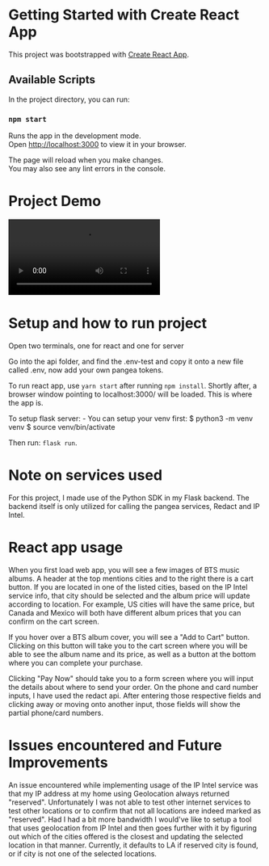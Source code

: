 # Getting Started with Create React App

This project was bootstrapped with [Create React App](https://github.com/facebook/create-react-app).

## Available Scripts

In the project directory, you can run:

### `npm start`

Runs the app in the development mode.\
Open [http://localhost:3000](http://localhost:3000) to view it in your browser.

The page will reload when you make changes.\
You may also see any lint errors in the console.

# Project Demo
![View a demo](demo.mov)

# Setup and how to run project

Open two terminals, one for react and one for server

Go into the api folder, and find the .env-test and copy it onto a new file called .env, now add your own pangea tokens.

To run react app, use `yarn start` after running `npm install`. Shortly after, a browser window pointing to localhost:3000/ will be loaded. This is where the app is.

To setup flask server:
    - You can setup your venv first: 
    $ python3 -m venv venv
    $ source venv/bin/activate

Then run: `flask run`.

# Note on services used

For this project, I made use of the Python SDK in my Flask backend. The backend itself is only utilized for calling the pangea services, Redact and IP Intel.

# React app usage

When you first load web app, you will see a few images of BTS music albums. A header at the top mentions cities and to the right there is a cart button. If you are located in one of the listed cities, based on the IP Intel service info, that city should be selected and the album price will update according to location. For example, US cities will have the same price, but Canada and Mexico will both have different album prices that you can confirm on the cart screen.

If you hover over a BTS album cover, you will see a "Add to Cart" button. Clicking on this button will take you to the cart screen where you will be able to see the album name and its price, as well as a button at the bottom where you can complete your purchase.

Clicking "Pay Now" should take you to a form screen where you will input the details about where to send your order. On the phone and card number inputs, I have used the redact api. After entering those respective fields and clicking away or moving onto another input, those fields will show the partial phone/card numbers.

# Issues encountered and Future Improvements

An issue encountered while implementing usage of the IP Intel service was that my IP address at my home using Geolocation always returned "reserved". Unfortunately I was not able to test other internet services to test other locations or to confirm that not all locations are indeed marked as "reserved". Had I had a bit more bandwidth I would've like to setup a tool that uses geolocation from IP Intel and then goes further with it by figuring out which of the cities offered is the closest and updating the selected location in that manner. Currently, it defaults to LA if reserved city is found, or if city is not one of the selected locations.
